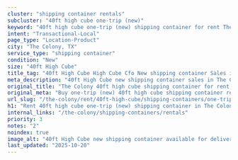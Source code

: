 ```yaml
---
cluster: "shipping container rentals"
subcluster: "40ft high cube one-trip (new)"
keyword: "40ft high cube one-trip (new) shipping container for rent The Colony, TX"
intent: "Transactional-Local"
page_type: "Location-Product"
city: "The Colony, TX"
service_type: "shipping container"
condition: "New"
size: "40ft High Cube"
title_tag: "40ft High Cube High Cube Cfo New shipping container Sales in The Colony | LC Container"
meta_description: "40ft High Cube new shipping container sales in The Colony. High cube containers with extra height. Fast delivery, competitive pricing. Serving shipping containers area. Quote ID: 1D2. Call (214) 524-4168 for your free quote today."
original_title: "The Colony 40ft high cube shipping container for rent | LC"
original_meta: "Buy one-trip (new) 40ft high cube shipping container rent with local delivery in The Colony, TX. LC Container — local Since 2003. Request a fast quote today."
url_slug: "/the-colony/rent/40ft-high-cube/shipping-containers/one-trip-new"
h1: "Rent 40ft high cube one-trip (new) shipping container in The Colony"
internal_links: "/the-colony/shipping-containers/rentals"
priority: 3
notes: "2"
noindex: true
image_alt: "40ft High Cube new shipping container available for delivery in The Colony"
last_updated: "2025-10-20"
---
```


<!-- TODO: Add unique city/inventory copy, images, and internal links here. -->
